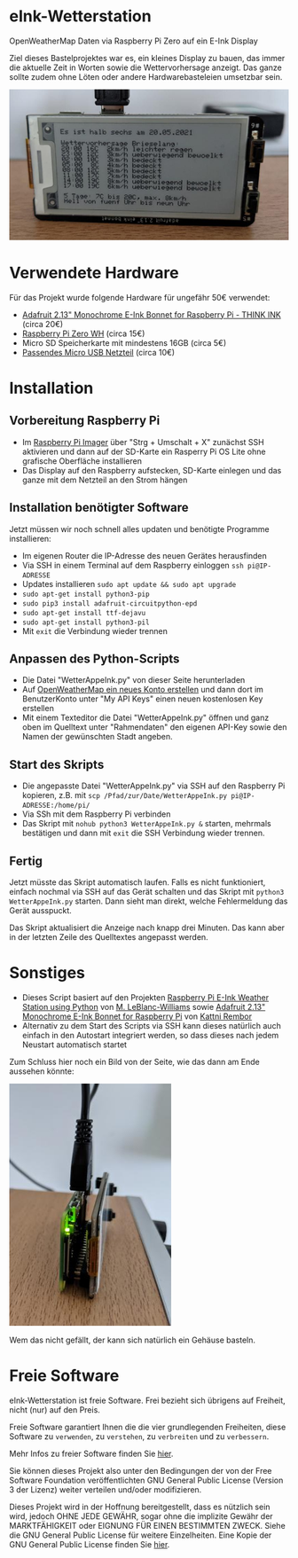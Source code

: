 # eInk-Wetterstation
OpenWeatherMap Daten via Raspberry Pi Zero auf ein E-Ink Display

Ziel dieses Bastelprojektes war es, ein kleines Display zu bauen, das immer die aktuelle Zeit in Worten sowie die Wettervorhersage anzeigt. Das ganze sollte zudem ohne Löten oder andere Hardwarebasteleien umsetzbar sein.

![Frontansicht](frontansicht.jpg)

# Verwendete Hardware
Für das Projekt wurde folgende Hardware für ungefähr 50€ verwendet:
- [Adafruit 2.13" Monochrome E-Ink Bonnet for Raspberry Pi - THINK INK](https://www.adafruit.com/product/4687) (circa 20€)
- [Raspberry Pi Zero WH](https://www.adafruit.com/product/3708) (circa 15€)
- Micro SD Speicherkarte mit mindestens 16GB (circa 5€)
- [Passendes Micro USB Netzteil](https://www.raspberrypi.org/products/raspberry-pi-universal-power-supply/) (circa 10€)

# Installation
## Vorbereitung Raspberry Pi
- Im [Raspberry Pi Imager](https://www.raspberrypi.org/software/) über "Strg + Umschalt + X" zunächst SSH aktivieren und dann auf der SD-Karte ein Rasperry Pi OS Lite ohne grafische Oberfläche installieren
- Das Display auf den Raspberry aufstecken, SD-Karte einlegen und das ganze mit dem Netzteil an den Strom hängen

## Installation benötigter Software
Jetzt müssen wir noch schnell alles updaten und benötigte Programme installieren:
- Im eigenen Router die IP-Adresse des neuen Gerätes herausfinden
- Via SSH in einem Terminal auf dem Raspberry einloggen `ssh pi@IP-ADRESSE`
- Updates installieren `sudo apt update && sudo apt upgrade`
- `sudo apt-get install python3-pip`
- `sudo pip3 install adafruit-circuitpython-epd`
- `sudo apt-get install ttf-dejavu`
- `sudo apt-get install python3-pil`
- Mit `exit` die Verbindung wieder trennen

## Anpassen des Python-Scripts
- Die Datei "WetterAppeInk.py" von dieser Seite herunterladen
- Auf [OpenWeatherMap ein neues Konto erstellen](https://home.openweathermap.org/users/sign_up) und dann dort im BenutzerKonto unter "My API Keys" einen neuen kostenlosen Key erstellen
- Mit einem Texteditor die Datei "WetterAppeInk.py" öffnen und ganz oben im Quelltext unter "Rahmendaten" den eigenen API-Key sowie den Namen der gewünschten Stadt angeben.

## Start des Skripts
- Die angepasste Datei "WetterAppeInk.py" via SSH auf den Raspberry Pi kopieren, z.B. mit `scp /Pfad/zur/Date/WetterAppeInk.py pi@IP-ADRESSE:/home/pi/`
- Via SSh mit dem Raspberry Pi verbinden
- Das Skript mit `nohub python3 WetterAppeInk.py &` starten, mehrmals bestätigen und dann mit `exit` die SSH Verbindung wieder trennen.

## Fertig
Jetzt müsste das Skript automatisch laufen. Falls es nicht funktioniert, einfach nochmal via SSH auf das Gerät schalten und das Skript mit `python3 WetterAppeInk.py` starten. Dann sieht man direkt, welche Fehlermeldung das Gerät ausspuckt.

Das Skript aktualisiert die Anzeige nach knapp drei Minuten. Das kann aber in der letzten Zeile des Quelltextes angepasst werden.

# Sonstiges
- Dieses Script basiert auf den Projekten [Raspberry Pi E-Ink Weather Station using Python](https://learn.adafruit.com/raspberry-pi-e-ink-weather-station-using-python) von [M. LeBlanc-Williams](https://learn.adafruit.com/users/MakerMelissa) sowie [Adafruit 2.13" Monochrome E-Ink Bonnet for Raspberry Pi](https://learn.adafruit.com/2-13-in-e-ink-bonnet) von [Kattni Rembor](https://learn.adafruit.com/users/kattni)
- Alternativ zu dem Start des Scripts via SSH kann dieses natürlich auch einfach in den Autostart integriert werden, so dass dieses nach jedem Neustart automatisch startet


Zum Schluss hier noch ein Bild von der Seite, wie das dann am Ende aussehen könnte:

![Seitenansicht](seitenansicht.jpg) 

Wem das nicht gefällt, der kann sich natürlich ein Gehäuse basteln.


# Freie Software
eInk-Wetterstation ist freie Software. Frei bezieht sich übrigens auf Freiheit, nicht (nur) auf den Preis.

Freie Software garantiert Ihnen die die vier grundlegenden Freiheiten, diese Software zu `verwenden`, zu `verstehen`, zu `verbreiten` und zu `verbessern`.

Mehr Infos zu freier Software finden Sie [hier](https://fsfe.org/freesoftware/freesoftware.de.html).

Sie können dieses Projekt also unter den Bedingungen der von der Free Software Foundation veröffentlichten GNU General Public License (Version 3 der Lizenz) weiter verteilen und/oder modifizieren. 

Dieses Projekt wird in der Hoffnung bereitgestellt, dass es nützlich sein wird, jedoch OHNE JEDE GEWÄHR, sogar ohne die implizite Gewähr der MARKTFÄHIGKEIT oder EIGNUNG FÜR EINEN BESTIMMTEN ZWECK. Siehe die GNU General Public License für weitere Einzelheiten. Eine Kopie der GNU General Public License finden Sie [hier](https://www.gnu.org/licenses/licenses.de.html).
